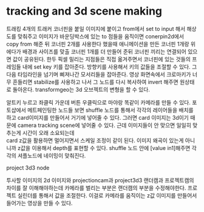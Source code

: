 # tracking and 3d scene making  

트래킹 4개의 트래커 코너핀을 붙일 이미지에 붙이고
from에서 set to input 해서 해상도를 맞춰주고
이미지가 바운딩박스에 있는 to 점들을 움직이면
conerpin2d에서 copy from 해준 뒤 
코너핀 2개를 사용한다 했을때 애니메이션을 만든 코너핀 1개랑
위에다가 배경과 사이즈를 맞출 코너핀 1개를 더 만들어 준뒤 
코너핀 끼리는 연결되어 있으면 값이 공유된다.
한두 픽셀 밀리는 지점들은 직접 옮겨주면서 코너핀에 있는 것들의 프레임들 내에 set key 키를 잡아준다. 방향키를 사용해서 키의 값들을 조절할 수 있다.
그다음 타임라인을 넘기며 삐져나간 모서리들을 잡아준다.
영상 화면속에서 크로마키가 너무 흔들리면 stabilize를 사용하고 나서 
그 노드를 다시 복사하여 invert 해주면 원상태로 돌아온다.
transformgeo는 3d 오브젝트의 변형을 할 수 있다.

알트키 누르고 좌클릭 가운데 버튼 우클릭으로 마야랑 똑같이 카메라를 만들 수 있다.
포토샵에서 메트페인팅한 노드들 보면 shuffle 노드를 통해서 각각의 레이어들을 배치를 하고 card이미지를 만들어서 거기에 넣어줄 수 있다.
그러면 card 이미지는 3d이기 때문에 camera tracking scene에 넣어줄 수 있다.
근데 이미지들이 안 맞으면 일일히 맞추는게 시간이 오래 소요되는데  
card z값을 활용하면 멀어지면서 스케일 조정이 같이 된다. 이미지 왜곡이 있는게 아니니까 z값을 이용해서 depth를 표현할 수 있다.
shuffle 노드 안에 [value in1]해주면 각각의 셔플노드에 네이밍이 맞춰진다.  

project 3d3 node

투사할 이미지의 2d 이미지와 projectioncam과 project3d3
랜더캠과 프로젝트캠의 차이를 잘 이해해야하는데 카메라를 벌리는 부분은 랜더캠의 부분을 수정해야한다.
프로젝트 실린더를 통해서 값을 조절한다. 이걸로 카메라를 움직이는 z값 이미지를 만들어서 들어가는 영상을 만들 수 있다. 
